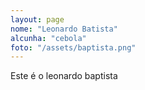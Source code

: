 ```yaml
---
layout: page
nome: "Leonardo Batista"
alcunha: "cebola"
foto: "/assets/baptista.png"
---
```


Este é o leonardo baptista
